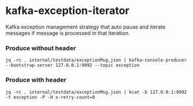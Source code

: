 # kafka-exception-iterator
Kafka exception management strategy that auto pause and iterate messages if message is processed in that iteration. 

### Produce without header

```shell
jq -rc . internal/testdata/exceptionMsg.json | kafka-console-producer --bootstrap-server 127.0.0.1:9092 --topic exception
```

### Produce with header

```shell
jq -rc . internal/testdata/exceptionMsg.json | kcat -b 127.0.0.1:9092 -t exception -P -H x-retry-count=0
```